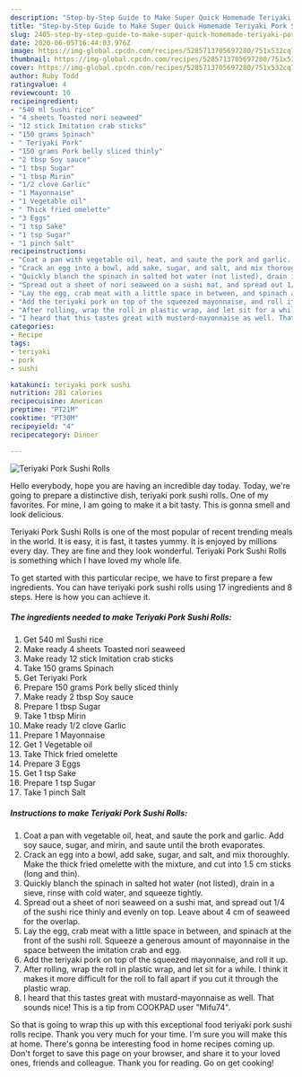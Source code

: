 ```yaml
---
description: "Step-by-Step Guide to Make Super Quick Homemade Teriyaki Pork Sushi Rolls"
title: "Step-by-Step Guide to Make Super Quick Homemade Teriyaki Pork Sushi Rolls"
slug: 2405-step-by-step-guide-to-make-super-quick-homemade-teriyaki-pork-sushi-rolls
date: 2020-06-05T16:44:03.976Z
image: https://img-global.cpcdn.com/recipes/5285713705697280/751x532cq70/teriyaki-pork-sushi-rolls-recipe-main-photo.jpg
thumbnail: https://img-global.cpcdn.com/recipes/5285713705697280/751x532cq70/teriyaki-pork-sushi-rolls-recipe-main-photo.jpg
cover: https://img-global.cpcdn.com/recipes/5285713705697280/751x532cq70/teriyaki-pork-sushi-rolls-recipe-main-photo.jpg
author: Ruby Todd
ratingvalue: 4
reviewcount: 10
recipeingredient:
- "540 ml Sushi rice"
- "4 sheets Toasted nori seaweed"
- "12 stick Imitation crab sticks"
- "150 grams Spinach"
- " Teriyaki Pork"
- "150 grams Pork belly sliced thinly"
- "2 tbsp Soy sauce"
- "1 tbsp Sugar"
- "1 tbsp Mirin"
- "1/2 clove Garlic"
- "1 Mayonnaise"
- "1 Vegetable oil"
- " Thick fried omelette"
- "3 Eggs"
- "1 tsp Sake"
- "1 tsp Sugar"
- "1 pinch Salt"
recipeinstructions:
- "Coat a pan with vegetable oil, heat, and saute the pork and garlic. Add soy sauce, sugar, and mirin, and saute until the broth evaporates."
- "Crack an egg into a bowl, add sake, sugar, and salt, and mix thoroughly. Make the thick fried omelette with the mixture, and cut into 1.5 cm sticks (long and thin)."
- "Quickly blanch the spinach in salted hot water (not listed), drain in a sieve, rinse with cold water, and squeeze tightly."
- "Spread out a sheet of nori seaweed on a sushi mat, and spread out 1/4 of the sushi rice thinly and evenly on top. Leave about 4 cm of seaweed for the overlap."
- "Lay the egg, crab meat with a little space in between, and spinach at the front of the sushi roll. Squeeze a generous amount of mayonnaise in the space between the imitation crab and egg."
- "Add the teriyaki pork on top of the squeezed mayonnaise, and roll it up."
- "After rolling, wrap the roll in plastic wrap, and let sit for a while. I think it makes it more difficult for the roll to fall apart if you cut it through the plastic wrap."
- "I heard that this tastes great with mustard-mayonnaise as well. That sounds nice! This is a tip from COOKPAD user &#34;Mifu74&#34;."
categories:
- Recipe
tags:
- teriyaki
- pork
- sushi

katakunci: teriyaki pork sushi 
nutrition: 281 calories
recipecuisine: American
preptime: "PT21M"
cooktime: "PT30M"
recipeyield: "4"
recipecategory: Dinner

---
```



![Teriyaki Pork Sushi Rolls](https://img-global.cpcdn.com/recipes/5285713705697280/751x532cq70/teriyaki-pork-sushi-rolls-recipe-main-photo.jpg)

Hello everybody, hope you are having an incredible day today. Today, we're going to prepare a distinctive dish, teriyaki pork sushi rolls. One of my favorites. For mine, I am going to make it a bit tasty. This is gonna smell and look delicious.



Teriyaki Pork Sushi Rolls is one of the most popular of recent trending meals in the world. It is easy, it is fast, it tastes yummy. It is enjoyed by millions every day. They are fine and they look wonderful. Teriyaki Pork Sushi Rolls is something which I have loved my whole life.


To get started with this particular recipe, we have to first prepare a few ingredients. You can have teriyaki pork sushi rolls using 17 ingredients and 8 steps. Here is how you can achieve it.

<!--inarticleads1-->

##### The ingredients needed to make Teriyaki Pork Sushi Rolls:

1. Get 540 ml Sushi rice
1. Make ready 4 sheets Toasted nori seaweed
1. Make ready 12 stick Imitation crab sticks
1. Take 150 grams Spinach
1. Get  Teriyaki Pork
1. Prepare 150 grams Pork belly sliced thinly
1. Make ready 2 tbsp Soy sauce
1. Prepare 1 tbsp Sugar
1. Take 1 tbsp Mirin
1. Make ready 1/2 clove Garlic
1. Prepare 1 Mayonnaise
1. Get 1 Vegetable oil
1. Take  Thick fried omelette
1. Prepare 3 Eggs
1. Get 1 tsp Sake
1. Prepare 1 tsp Sugar
1. Take 1 pinch Salt




<!--inarticleads2-->

##### Instructions to make Teriyaki Pork Sushi Rolls:

1. Coat a pan with vegetable oil, heat, and saute the pork and garlic. Add soy sauce, sugar, and mirin, and saute until the broth evaporates.
1. Crack an egg into a bowl, add sake, sugar, and salt, and mix thoroughly. Make the thick fried omelette with the mixture, and cut into 1.5 cm sticks (long and thin).
1. Quickly blanch the spinach in salted hot water (not listed), drain in a sieve, rinse with cold water, and squeeze tightly.
1. Spread out a sheet of nori seaweed on a sushi mat, and spread out 1/4 of the sushi rice thinly and evenly on top. Leave about 4 cm of seaweed for the overlap.
1. Lay the egg, crab meat with a little space in between, and spinach at the front of the sushi roll. Squeeze a generous amount of mayonnaise in the space between the imitation crab and egg.
1. Add the teriyaki pork on top of the squeezed mayonnaise, and roll it up.
1. After rolling, wrap the roll in plastic wrap, and let sit for a while. I think it makes it more difficult for the roll to fall apart if you cut it through the plastic wrap.
1. I heard that this tastes great with mustard-mayonnaise as well. That sounds nice! This is a tip from COOKPAD user &#34;Mifu74&#34;.




So that is going to wrap this up with this exceptional food teriyaki pork sushi rolls recipe. Thank you very much for your time. I'm sure you will make this at home. There's gonna be interesting food in home recipes coming up. Don't forget to save this page on your browser, and share it to your loved ones, friends and colleague. Thank you for reading. Go on get cooking!
